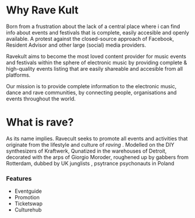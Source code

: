 # Why Rave Kult

Born from a frustration about the lack of a central place where i can find info about events and festivals that is complete, easily accesible and openly available. 
A protest against the closed-source approach of Facebook, Resident Advisor and other large (social) media providers.

Ravekult aims to become the most loved content provider for music events and festivals within the sphere of electronic music by providing complete & high-quality events listing that are easily shareable and accesible from all platforms.

Our mission is to provide complete information to the electronic music, dance and rave communities, by connecting people, organisations and events throughout the world.

# What is rave?
As its name implies. Ravecult seeks to promote all events and activities that originate from the lifestyle and culture of *raving* . Modelled on the DIY synthesizers of Kraftwerk, Qunatized in the warehouses of Detroit, decorated with the arps of Giorgio Moroder, roughened up by gabbers from Rotterdam,  dubbed by UK junglists , psytrance psychonauts in Poland


### Features

- Eventguide
- Promotion
- Ticketswap
- Culturehub



